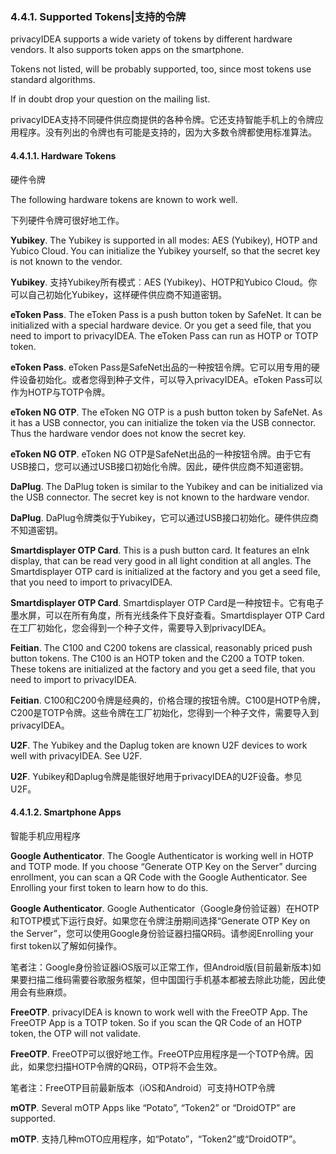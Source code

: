 ### 4.4.1. Supported Tokens|支持的令牌

privacyIDEA supports a wide variety of tokens by different hardware vendors. It also supports token apps on the smartphone.

Tokens not listed, will be probably supported, too, since most tokens use standard algorithms.

If in doubt drop your question on the mailing list.

privacyIDEA支持不同硬件供应商提供的各种令牌。它还支持智能手机上的令牌应用程序。没有列出的令牌也有可能是支持的，因为大多数令牌都使用标准算法。

#### 4.4.1.1. Hardware Tokens

硬件令牌

The following hardware tokens are known to work well.

下列硬件令牌可很好地工作。

**Yubikey**. The Yubikey is supported in all modes: AES (Yubikey), HOTP and Yubico Cloud. You can initialize the Yubikey yourself, so that the secret key is not known to the vendor.

**Yubikey**. 支持Yubikey所有模式︰AES (Yubikey)、HOTP和Yubico Cloud。你可以自己初始化Yubikey，这样硬件供应商不知道密钥。

**eToken Pass**. The eToken Pass is a push button token by SafeNet. It can be initialized with a special hardware device. Or you get a seed file, that you need to import to privacyIDEA. The eToken Pass can run as HOTP or TOTP token.

**eToken Pass**. eToken Pass是SafeNet出品的一种按钮令牌。它可以用专用的硬件设备初始化。或者您得到种子文件，可以导入privacyIDEA。eToken Pass可以作为HOTP与TOTP令牌。

**eToken NG OTP**. The eToken NG OTP is a push button token by SafeNet. As it has a USB connector, you can initialize the token via the USB connector. Thus the hardware vendor does not know the secret key.

**eToken NG OTP**. eToken NG OTP是SafeNet出品的一种按钮令牌。由于它有USB接口，您可以通过USB接口初始化令牌。因此，硬件供应商不知道密钥。

**DaPlug**. The DaPlug token is similar to the Yubikey and can be initialized via the USB connector. The secret key is not known to the hardware vendor.

**DaPlug**. DaPlug令牌类似于Yubikey，它可以通过USB接口初始化。硬件供应商不知道密钥。

**Smartdisplayer OTP Card**. This is a push button card. It features an eInk display, that can be read very good in all light condition at all angles. The Smartdisplayer OTP card is initialized at the factory and you get a seed file, that you need to import to privacyIDEA.

**Smartdisplayer OTP Card**. Smartdisplayer OTP Card是一种按钮卡。它有电子墨水屏，可以在所有角度，所有光线条件下良好查看。Smartdisplayer OTP Card在工厂初始化，您会得到一个种子文件，需要导入到privacyIDEA。

**Feitian**. The C100 and C200 tokens are classical, reasonably priced push button tokens. The C100 is an HOTP token and the C200 a TOTP token. These tokens are initialized at the factory and you get a seed file, that you need to import to privacyIDEA.

**Feitian**. C100和C200令牌是经典的，价格合理的按钮令牌。C100是HOTP令牌，C200是TOTP令牌。这些令牌在工厂初始化，您得到一个种子文件，需要导入到privacyIDEA。

**U2F**. The Yubikey and the Daplug token are known U2F devices to work well with privacyIDEA. See U2F.

**U2F**. Yubikey和Daplug令牌是能很好地用于privacyIDEA的U2F设备。参见U2F。

#### 4.4.1.2. Smartphone Apps

智能手机应用程序

**Google Authenticator**. The Google Authenticator is working well in HOTP and TOTP mode. If you choose “Generate OTP Key on the Server” durcing enrollment, you can scan a QR Code with the Google Authenticator. See Enrolling your first token to learn how to do this.

**Google Authenticator**. Google Authenticator（Google身份验证器）在HOTP和TOTP模式下运行良好。如果您在令牌注册期间选择“Generate OTP Key on the Server”，您可以使用Google身份验证器扫描QR码。请参阅Enrolling your first token以了解如何操作。

笔者注：Google身份验证器iOS版可以正常工作，但Android版(目前最新版本)如果要扫描二维码需要谷歌服务框架，但中国国行手机基本都被去除此功能，因此使用会有些麻烦。

**FreeOTP**. privacyIDEA is known to work well with the FreeOTP App. The FreeOTP App is a TOTP token. So if you scan the QR Code of an HOTP token, the OTP will not validate.

**FreeOTP**. FreeOTP可以很好地工作。FreeOTP应用程序是一个TOTP令牌。因此，如果您扫描HOTP令牌的QR码，OTP将不会生效。

笔者注：FreeOTP目前最新版本（iOS和Android）可支持HOTP令牌

**mOTP**. Several mOTP Apps like “Potato”, “Token2” or “DroidOTP” are supported.

**mOTP**. 支持几种mOTO应用程序，如“Potato”，“Token2”或“DroidOTP”。